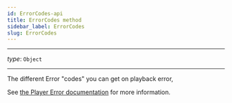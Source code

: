 ```yaml
---
id: ErrorCodes-api
title: ErrorCodes method
sidebar_label: ErrorCodes
slug: ErrorCodes
---
```


---

_type_: `Object`

---

The different Error "codes" you can get on playback error,

See [the Player Error documentation](./../errors.md) for more information.
